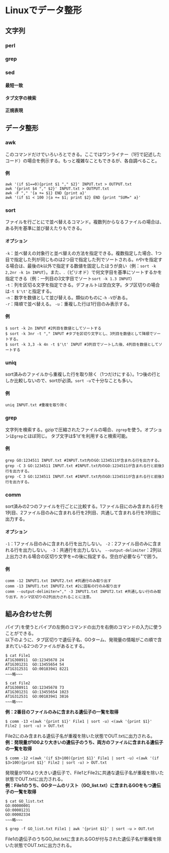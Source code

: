 # Linuxでデータ整形
## 文字列
### perl
### grep
### sed
#### 最短一致
#### タブ文字の検索
#### 正規表現
## データ整形
### awk
このコマンドだけでいろいろとできる。ここではワンライナー（1行で記述したコード）の場合を例示する。もっと複雑なこともできるが、各自調べること。
#### 例
```
awk '(if $1==0){print $1 "," $2}' INPUT.txt > OUTPUT.txt
awk '{print $4 "," $2}' INPUT.txt > OUTPUT.txt
awk -F "," '{a += $1} END {print a}'
awk '(if $1 < 100 ){a += $1; print $2} END {print "SUM=" a}'
```
### sort
ファイルを行ごとにで並べ替えるコマンド。複数列からなるファイルの場合は、ある列を基準に並び替えたりもできる。
#### オプション
`-k`：並べ替えの対象行と並べ替えの方法を指定できる。複数指定した場合、1つ目で指定した列が同じものは2つ目で指定した列でソートされる。nやrを指定する場合は、最後のk以外で指定する数値を固定したほうが良い（例：`sort -k 2,2nr -k 1n INPUT`）。また、.（ピリオド）で何文字目を基準にソートするかを指定できる（例：一列目の3文字目でソート`sort -k 1.3 INPUT`）<br>
`-t`：列を区切る文字を指定できる。デフォルトは空白文字。タブ区切りの場合は`-t $'\t'`と指定する。<br>
`-n`：数字を数値として並び替える。類似のものに`-h` `-V`がある。<br>
`-r`：降順で並べ替える。
`-u`：重複した行は1行目のみ表示する。
#### 例
```
$ sort -k 2n INPUT #2列目を数値としてソートする
$ sort -k 3nr -t "," INPUT #タブを区切り文字とし、3列目を数値として降順でソートする。
$ sort -k 3,3 -k 4n -t $'\t' INPUT #3列目でソートした後、4列目を数値としてソートする
```
### uniq
sort済みのファイルから重複した行を取り除く（1つだけにする）。1つ後の行としか比較しないので、sortが必須。`sort -u`で十分なことも多い。
#### 例
```
uniq INPUT.txt #重複を取り除く
```
### grep
文字列を検索する。gzipで圧縮されたファイルの場合、`zgrep`を使う。オプションは`grep`とほぼ同じ。
タブ文字は$'\t'を利用すると検索可能。
#### 例
```
grep GO:1234511 INPUT.txt #INPUT.txt内のGO:1234511が含まれる行を出力する。
grep -C 3 GO:1234511 INPUT.txt #INPUT.txt内のGO:1234511が含まれる行と前後3行を出力する。
grep -C 3 GO:1234511 INPUT.txt #INPUT.txt内のGO:1234511が含まれる行と前後3行を出力する。
```
### comm
sort済みの2つのファイルを行ごとに比較する。1ファイル目にのみ含まれる行を1列目、2ファイル目のみに含まれる行を2列目、共通して含まれる行を3列目に出力する。
#### オプション
`-1`：1ファイル目のみに含まれる行を出力しない。
`-2`：2ファイル目のみに含まれる行を出力しない。
`-3`：共通行を出力しない。
`--output-delimiter`：2列以上出力される場合の区切り文字を=の後に指定する。空白が必要なら"で囲う。
#### 例
```
comm -12 INPUT1.txt INPUT2.txt #共通行のみ取り出す
comm -13 INPUT1.txt INPUT2.txt #2に固有の行のみ取り出す
comm --output-delimiter="," -3 INPUT1.txt INPUT2.txt #共通しない行のみ取り出す。カンマ区切りの2列出力されることに注意。
```
## 組み合わせた例
パイプ`|`を使うとパイプの左側のコマンドの出力を右側のコマンドの入力に使うことができる。<br>
以下のように、タブ区切りで遺伝子名、GOターム、発現量の情報がこの順で含まれている2つのファイルがあるとする。
```
$ cat File1
AT1G308911  GO:12345678 24
AT1G301231  GO:13455654 54
AT1G312531  GO:00183941 8221
~~~略~~~

$ cat File2
AT1G308911  GO:12345678 73
AT1G301231  GO:13455654 1023
AT1G312531  GO:00183941 3816
~~~略~~~

```
**例：2番目のファイルのみに含まれる遺伝子の一覧を取得**
```
$ comm -13 <(awk '{print $1}' File1 | sort -u) <(awk '{print $1}' File2 | sort -u) > OUT.txt
```
File2にのみ含まれる遺伝子名が重複を除いた状態でOUT.txtに出力される。<br>
**例：発現量が100より大きいの遺伝子のうち、両方のファイルに含まれる遺伝子の一覧を取得**
```
$ comm -12 <(awk '(if $3>100){print $1}' File1 | sort -u) <(awk '(if $3>100){print $1}' File2 | sort -u) > OUT.txt
```
発現量が100より大きい遺伝子で、File1とFile2に共通な遺伝子名が重複を除いた状態でOUT.txtに出力される。<br>
**例：File1のうち、GOタームのリスト（GO_list.txt）に含まれるGOをもつ遺伝子の一覧を取得**
```
$ cat GO_list.txt
GO:00000001
GO:00001231
GO:00002334
~~~略~~~

$ grep -f GO_list.txt File1 | awk '{print $1}' | sort -u > OUT.txt
```
File1の遺伝子のうちGO_list.txtに含まれるGOが付与された遺伝子名が重複を除いた状態でOUT.txtに出力される。<br>
